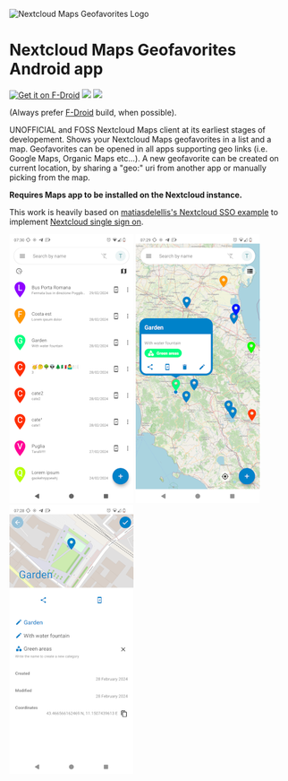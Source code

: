 ![Nextcloud Maps Geofavorites Logo](/app/src/main/res/mipmap-xxxhdpi/ic_launcher.png)

# Nextcloud Maps Geofavorites Android app

[<img src="https://fdroid.gitlab.io/artwork/badge/get-it-on.png" alt="Get it on F-Droid" height="80">](https://f-droid.org/it/packages/it.danieleverducci.nextcloudmaps)
[<img src="https://cdn.rawgit.com/steverichey/google-play-badge-svg/master/img/en_get.svg" height="80">](https://play.google.com/store/apps/details?id=it.danieleverducci.nextcloudmaps)
[<img src="https://raw.githubusercontent.com/andOTP/andOTP/master/assets/badges/get-it-on-github.png" height="80">](https://github.com/penguin86/nextcloud-maps-client/releases/latest)

(Always prefer [F-Droid](https://f-droid.org) build, when possible).

UNOFFICIAL and FOSS Nextcloud Maps client at its earliest stages of developement. Shows your Nextcloud Maps geofavorites in a list and a map.
Geofavorites can be opened in all apps supporting geo links (i.e. Google Maps, Organic Maps etc...).
A new geofavorite can be created on current location, by sharing a "geo:" uri from another app or manually picking from the map.

**Requires Maps app to be installed on the Nextcloud instance.**

This work is heavily based on [matiasdelellis's Nextcloud SSO example](https://github.com/matiasdelellis/app-tutorial-android) to implement [Nextcloud single sign on](https://github.com/nextcloud/Android-SingleSignOn).

![Screenshot 1](screenshots/1.png)      ![Screenshot 2](screenshots/2.png)      ![Screenshot 3](screenshots/3.png)


